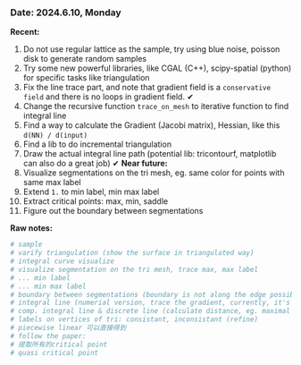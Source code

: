 ### Date: 2024.6.10, Monday
**Recent:**
1. Do not use regular lattice as the sample, try using blue noise, poisson disk to generate random samples
2. Try some new powerful libraries, like CGAL (C++), scipy-spatial (python) for specific tasks like triangulation
3. Fix the line trace part, and note that gradient field is a `conservative field` and there is no loops in gradient field. ✔
4. Change the recursive function `trace_on_mesh` to iterative function to find integral line
5. Find a way to calculate the Gradient (Jacobi matrix), Hessian, like this `d(NN) / d(input)`
6. Find a lib to do incremental triangulation
7. Draw the actual integral line path (potential lib: tricontourf, matplotlib can also do a great job) ✔
**Near future:**
1. Visualize segmentations on the tri mesh, eg. same color for points with same max label
2. Extend `1.` to min label, min max label
3. Extract critical points: max, min, saddle 
4. Figure out the boundary between segmentations

**Raw notes:**
```python
# sample
# varify triangulation (show the surface in triangulated way)
# integral curve visualize
# visualize segmentation on the tri mesh, trace max, max label
# ... min label
# ... min max label
# boundary between segmentations (boundary is not along the edge possibly)
# integral line (numerial version, trace the gradient, currently, it's not)
# comp. integral line & discrete line (calculate distance, eg. maximal distance, hausdorff distance, Fréchet distance)
# labels on vertices of tri: consistant, inconsistant (refine)
# piecewise linear 可以直接得到
# follow the paper:
# 提取所有的critical point
# quasi critical point
```